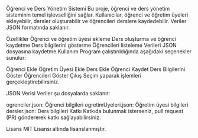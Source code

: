 Öğrenci ve Ders Yönetim Sistemi
Bu proje, öğrenci ve ders yönetim sisteminin temel işlevselliğini sağlar. Kullanıcılar, öğrenci ve öğretim üyeleri ekleyebilir, dersler oluşturabilir ve öğrencileri derslere kaydedebilir. Veriler JSON formatında saklanır.

Özellikler
Öğrenci ve öğretim üyesi ekleme
Ders oluşturma ve öğrenci kaydetme
Ders bilgilerini gösterme
Öğrencileri listeleme
Verileri JSON dosyasına kaydetme
Kullanım
Program çalıştırıldığında aşağıdaki seçenekler sunulur:

Öğrenci Ekle
Öğretim Üyesi Ekle
Ders Ekle
Öğrenci Kaydet
Ders Bilgilerini Göster
Öğrencileri Göster
Çıkış
Seçim yaparak işlemleri gerçekleştirebilirsiniz.

JSON Verisi
Veriler şu dosyalarda saklanır:

ogrenciler.json: Öğrenci bilgileri
ogretimUyeleri.json: Öğretim üyesi bilgileri
dersler.json: Ders bilgileri
Katkı
Katkıda bulunmak isterseniz, pull request (PR) göndererek katkı sağlayabilirsiniz.

Lisans
MIT Lisansı altında lisanslanmıştır.
